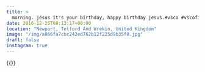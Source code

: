```yaml
---
title: >
  morning. jesus it's your birthday, happy birthday jesus.#vsco #vscofilm #christmas #winter
date: 2016-12-25T08:13:17+00:00
location: "Newport, Telford And Wrekin, United Kingdom"
image: "/img/a866fa7cbc242ed762b12f225d9b35f8.jpg"
draft: false
instagram: true
---
```


{{<photo src="/img/a866fa7cbc242ed762b12f225d9b35f8.jpg">}}
